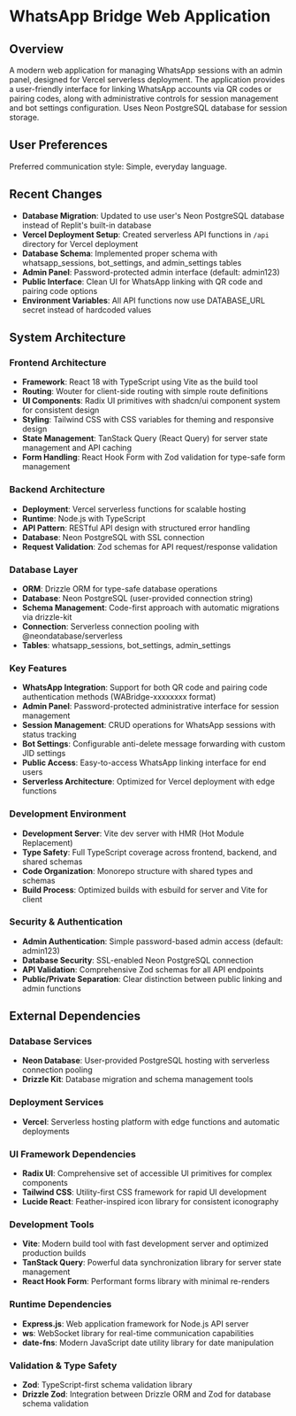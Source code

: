 # WhatsApp Bridge Web Application

## Overview

A modern web application for managing WhatsApp sessions with an admin panel, designed for Vercel serverless deployment. The application provides a user-friendly interface for linking WhatsApp accounts via QR codes or pairing codes, along with administrative controls for session management and bot settings configuration. Uses Neon PostgreSQL database for session storage.

## User Preferences

Preferred communication style: Simple, everyday language.

## Recent Changes

- **Database Migration**: Updated to use user's Neon PostgreSQL database instead of Replit's built-in database
- **Vercel Deployment Setup**: Created serverless API functions in `/api` directory for Vercel deployment
- **Database Schema**: Implemented proper schema with whatsapp_sessions, bot_settings, and admin_settings tables
- **Admin Panel**: Password-protected admin interface (default: admin123)
- **Public Interface**: Clean UI for WhatsApp linking with QR code and pairing code options
- **Environment Variables**: All API functions now use DATABASE_URL secret instead of hardcoded values

## System Architecture

### Frontend Architecture
- **Framework**: React 18 with TypeScript using Vite as the build tool
- **Routing**: Wouter for client-side routing with simple route definitions
- **UI Components**: Radix UI primitives with shadcn/ui component system for consistent design
- **Styling**: Tailwind CSS with CSS variables for theming and responsive design
- **State Management**: TanStack Query (React Query) for server state management and API caching
- **Form Handling**: React Hook Form with Zod validation for type-safe form management

### Backend Architecture
- **Deployment**: Vercel serverless functions for scalable hosting
- **Runtime**: Node.js with TypeScript
- **API Pattern**: RESTful API design with structured error handling
- **Database**: Neon PostgreSQL with SSL connection
- **Request Validation**: Zod schemas for API request/response validation

### Database Layer
- **ORM**: Drizzle ORM for type-safe database operations
- **Database**: Neon PostgreSQL (user-provided connection string)
- **Schema Management**: Code-first approach with automatic migrations via drizzle-kit
- **Connection**: Serverless connection pooling with @neondatabase/serverless
- **Tables**: whatsapp_sessions, bot_settings, admin_settings

### Key Features
- **WhatsApp Integration**: Support for both QR code and pairing code authentication methods (WABridge-xxxxxxxx format)
- **Admin Panel**: Password-protected administrative interface for session management
- **Session Management**: CRUD operations for WhatsApp sessions with status tracking
- **Bot Settings**: Configurable anti-delete message forwarding with custom JID settings
- **Public Access**: Easy-to-access WhatsApp linking interface for end users
- **Serverless Architecture**: Optimized for Vercel deployment with edge functions

### Development Environment
- **Development Server**: Vite dev server with HMR (Hot Module Replacement)
- **Type Safety**: Full TypeScript coverage across frontend, backend, and shared schemas
- **Code Organization**: Monorepo structure with shared types and schemas
- **Build Process**: Optimized builds with esbuild for server and Vite for client

### Security & Authentication
- **Admin Authentication**: Simple password-based admin access (default: admin123)
- **Database Security**: SSL-enabled Neon PostgreSQL connection
- **API Validation**: Comprehensive Zod schemas for all API endpoints
- **Public/Private Separation**: Clear distinction between public linking and admin functions

## External Dependencies

### Database Services
- **Neon Database**: User-provided PostgreSQL hosting with serverless connection pooling
- **Drizzle Kit**: Database migration and schema management tools

### Deployment Services
- **Vercel**: Serverless hosting platform with edge functions and automatic deployments

### UI Framework Dependencies
- **Radix UI**: Comprehensive set of accessible UI primitives for complex components
- **Tailwind CSS**: Utility-first CSS framework for rapid UI development
- **Lucide React**: Feather-inspired icon library for consistent iconography

### Development Tools
- **Vite**: Modern build tool with fast development server and optimized production builds
- **TanStack Query**: Powerful data synchronization library for server state management
- **React Hook Form**: Performant forms library with minimal re-renders

### Runtime Dependencies
- **Express.js**: Web application framework for Node.js API server
- **ws**: WebSocket library for real-time communication capabilities
- **date-fns**: Modern JavaScript date utility library for date manipulation

### Validation & Type Safety
- **Zod**: TypeScript-first schema validation library
- **Drizzle Zod**: Integration between Drizzle ORM and Zod for database schema validation